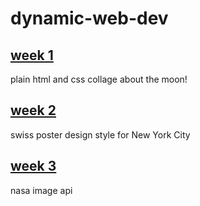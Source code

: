 # dynamic-web-dev  
## [week 1](https://jmy-k.github.io/dynamic-web-dev/week1/index.html)
plain html and css collage about the moon!
## [week 2](https://jmy-k.github.io/dynamic-web-dev/week2/index.html)
swiss poster design style for New York City
## [week 3](https://jmy-k.github.io/dynamic-web-dev/week3/index.html)
nasa image api
